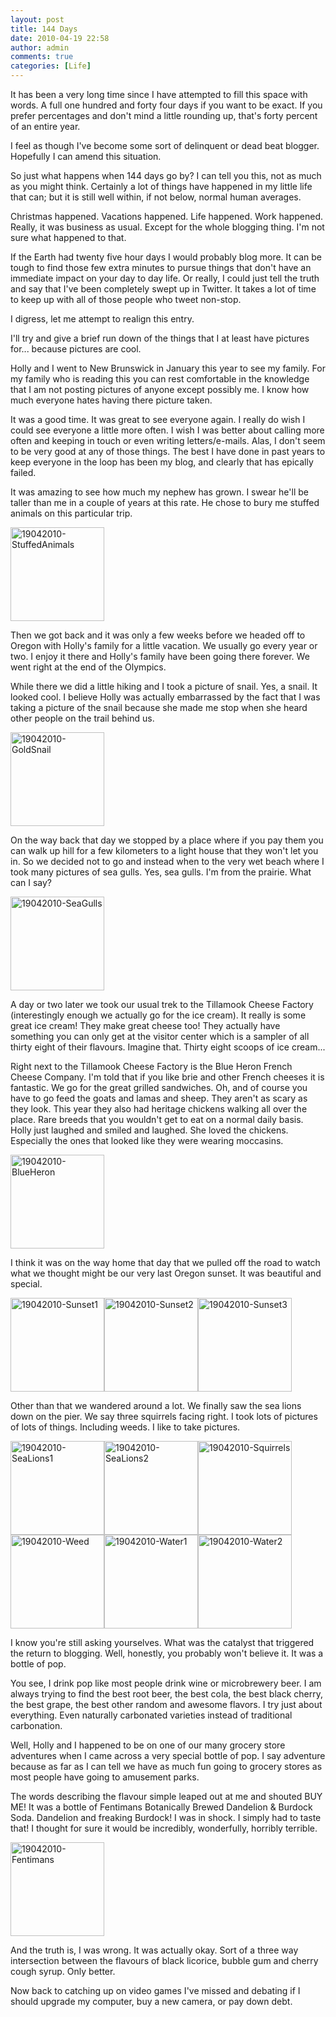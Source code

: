 ```yaml
---
layout: post
title: 144 Days
date: 2010-04-19 22:58
author: admin
comments: true
categories: [Life]
---
```

It has been a very long time since I have attempted to fill this space with words. A full one hundred and forty four days if you want to be exact. If you prefer percentages and don't mind a little rounding up, that's forty percent of an entire year.

I feel as though I've become some sort of delinquent or dead beat blogger. Hopefully I can amend this situation.

So just what happens when 144 days go by? I can tell you this, not as much as you might think. Certainly a lot of things have happened in my little life that can; but it is still well within, if not below, normal human averages.

Christmas happened. Vacations happened. Life happened. Work happened. Really, it was business as usual. Except for the whole blogging thing. I'm not sure what happened to that.

If the Earth had twenty five hour days I would probably blog more. It can be tough to find those few extra minutes to pursue things that don't have an immediate impact on your day to day life. Or really, I could just tell the truth and say that I've been completely swept up in Twitter. It takes a lot of time to keep up with all of those people who tweet non-stop.

I digress, let me attempt to realign this entry.

I'll try and give a brief run down of the things that I at least have pictures for... because pictures are cool.

Holly and I went to New Brunswick in January this year to see my family. For my family who is reading this you can rest comfortable in the knowledge that I am not posting pictures of anyone except possibly me. I know how much everyone hates having there picture taken.

It was a good time. It was great to see everyone again. I really do wish I could see everyone a little more often. I wish I was better about calling more often and keeping in touch or even writing letters/e-mails. Alas, I don't seem to be very good at any of those things. The best I have done in past years to keep everyone in the loop has been my blog, and clearly that has epically failed.

It was amazing to see how much my nephew has grown. I swear he'll be taller than me in a couple of years at this rate. He chose to bury me stuffed animals on this particular trip.

<a href="http://www.hiddenpugmarks.com/wp-content/uploads/2010/04/19042010-StuffedAnimals.jpg"><img class="aligncenter size-thumbnail wp-image-401" title="19042010-StuffedAnimals" alt="19042010-StuffedAnimals" src="http://www.hiddenpugmarks.com/wp-content/uploads/2010/04/19042010-StuffedAnimals-150x150.jpg" width="150" height="150" /></a>

Then we got back and it was only a few weeks before we headed off to Oregon with Holly's family for a little vacation. We usually go every year or two. I enjoy it there and Holly's family have been going there forever. We went right at the end of the Olympics.

While there we did a little hiking and I took a picture of snail. Yes, a snail. It looked cool. I believe Holly was actually embarrassed by the fact that I was taking a picture of the snail because she made me stop when she heard other people on the trail behind us.

<a href="http://www.hiddenpugmarks.com/wp-content/uploads/2010/04/19042010-GoldSnail.jpg"><img class="aligncenter size-thumbnail wp-image-396" title="19042010-GoldSnail" alt="19042010-GoldSnail" src="http://www.hiddenpugmarks.com/wp-content/uploads/2010/04/19042010-GoldSnail-150x150.jpg" width="150" height="150" /></a>

On the way back that day we stopped by a place where if you pay them you can walk up hill for a few kilometers to a light house that they won't let you in. So we decided not to go and instead when to the very wet beach where I took many pictures of sea gulls. Yes, sea gulls. I'm from the prairie. What can I say?

<a href="http://www.hiddenpugmarks.com/wp-content/uploads/2010/04/19042010-SeaGulls.jpg"><img class="aligncenter size-thumbnail wp-image-397" title="19042010-SeaGulls" alt="19042010-SeaGulls" src="http://www.hiddenpugmarks.com/wp-content/uploads/2010/04/19042010-SeaGulls-150x150.jpg" width="150" height="150" /></a>

A day or two later we took our usual trek to the Tillamook Cheese Factory (interestingly enough we actually go for the ice cream). It really is some great ice cream! They make great cheese too! They actually have something you can only get at the visitor center which is a sampler of all thirty eight of their flavours. Imagine that. Thirty eight scoops of ice cream...

Right next to the Tillamook Cheese Factory is the Blue Heron French Cheese Company. I'm told that if you like brie and other French cheeses it is fantastic. We go for the great grilled sandwiches. Oh, and of course you have to go feed the goats and lamas and sheep. They aren't as scary as they look. This year they also had heritage chickens walking all over the place. Rare breeds that you wouldn't get to eat on a normal daily basis. Holly just laughed and smiled and laughed. She loved the chickens. Especially the ones that looked like they were wearing moccasins.

<a href="http://www.hiddenpugmarks.com/wp-content/uploads/2010/04/19042010-BlueHeron.jpg"><img class="aligncenter size-thumbnail wp-image-394" title="19042010-BlueHeron" alt="19042010-BlueHeron" src="http://www.hiddenpugmarks.com/wp-content/uploads/2010/04/19042010-BlueHeron-150x150.jpg" width="150" height="150" /></a>

I think it was on the way home that day that we pulled off the road to watch what we thought might be our very last Oregon sunset. It was beautiful and special.

<a href="http://www.hiddenpugmarks.com/wp-content/uploads/2010/04/19042010-Sunset1.jpg"><img class="alignnone size-thumbnail wp-image-402" title="19042010-Sunset1" alt="19042010-Sunset1" src="http://www.hiddenpugmarks.com/wp-content/uploads/2010/04/19042010-Sunset1-150x150.jpg" width="150" height="150" /></a><a href="http://www.hiddenpugmarks.com/wp-content/uploads/2010/04/19042010-Sunset2.jpg"><img class="alignnone size-thumbnail wp-image-403" title="19042010-Sunset2" alt="19042010-Sunset2" src="http://www.hiddenpugmarks.com/wp-content/uploads/2010/04/19042010-Sunset2-150x150.jpg" width="150" height="150" /></a><a href="http://www.hiddenpugmarks.com/wp-content/uploads/2010/04/19042010-Sunset3.jpg"><img class="alignnone size-thumbnail wp-image-404" title="19042010-Sunset3" alt="19042010-Sunset3" src="http://www.hiddenpugmarks.com/wp-content/uploads/2010/04/19042010-Sunset3-150x150.jpg" width="150" height="150" /></a>

Other than that we wandered around a lot. We finally saw the sea lions down on the pier. We say three squirrels facing right. I took lots of pictures of lots of things. Including weeds. I like to take pictures.

<a href="http://www.hiddenpugmarks.com/wp-content/uploads/2010/04/19042010-SeaLions1.jpg"><img class="alignnone size-thumbnail wp-image-398" title="19042010-SeaLions1" alt="19042010-SeaLions1" src="http://www.hiddenpugmarks.com/wp-content/uploads/2010/04/19042010-SeaLions1-150x150.jpg" width="150" height="150" /></a><a href="http://www.hiddenpugmarks.com/wp-content/uploads/2010/04/19042010-SeaLions2.jpg"><img class="alignnone size-thumbnail wp-image-399" title="19042010-SeaLions2" alt="19042010-SeaLions2" src="http://www.hiddenpugmarks.com/wp-content/uploads/2010/04/19042010-SeaLions2-150x150.jpg" width="150" height="150" /></a><a href="http://www.hiddenpugmarks.com/wp-content/uploads/2010/04/19042010-Squirrels.jpg"><img class="alignnone size-thumbnail wp-image-400" title="19042010-Squirrels" alt="19042010-Squirrels" src="http://www.hiddenpugmarks.com/wp-content/uploads/2010/04/19042010-Squirrels-150x150.jpg" width="150" height="150" /></a><a href="http://www.hiddenpugmarks.com/wp-content/uploads/2010/04/19042010-Weed.jpg"><img class="alignnone size-thumbnail wp-image-407" title="19042010-Weed" alt="19042010-Weed" src="http://www.hiddenpugmarks.com/wp-content/uploads/2010/04/19042010-Weed-150x150.jpg" width="150" height="150" /></a><a href="http://www.hiddenpugmarks.com/wp-content/uploads/2010/04/19042010-Water1.jpg"><img class="alignnone size-thumbnail wp-image-405" title="19042010-Water1" alt="19042010-Water1" src="http://www.hiddenpugmarks.com/wp-content/uploads/2010/04/19042010-Water1-150x150.jpg" width="150" height="150" /></a><a href="http://www.hiddenpugmarks.com/wp-content/uploads/2010/04/19042010-Water2.jpg"><img class="alignnone size-thumbnail wp-image-406" title="19042010-Water2" alt="19042010-Water2" src="http://www.hiddenpugmarks.com/wp-content/uploads/2010/04/19042010-Water2-150x150.jpg" width="150" height="150" /></a>

I know you're still asking yourselves. What was the catalyst that triggered the return to blogging. Well, honestly, you probably won't believe it. It was a bottle of pop.

You see, I drink pop like most people drink wine or microbrewery beer. I am always trying to find the best root beer, the best cola, the best black cherry, the best grape, the best other random and awesome flavors. I try just about everything. Even naturally carbonated varieties instead of traditional carbonation.

Well, Holly and I happened to be on one of our many grocery store adventures when I came across a very special bottle of pop. I say adventure because as far as I can tell we have as much fun going to grocery stores as most people have going to amusement parks.

The words describing the flavour simple leaped out at me and shouted BUY ME! It was a bottle of Fentimans Botanically Brewed Dandelion &amp; Burdock Soda. Dandelion and freaking Burdock! I was in shock. I simply had to taste that! I thought for sure it would be incredibly, wonderfully, horribly terrible.

<a href="http://www.hiddenpugmarks.com/wp-content/uploads/2010/04/19042010-Fentimans.jpg"><img class="aligncenter size-thumbnail wp-image-395" title="19042010-Fentimans" alt="19042010-Fentimans" src="http://www.hiddenpugmarks.com/wp-content/uploads/2010/04/19042010-Fentimans-150x150.jpg" width="150" height="150" /></a>

And the truth is, I was wrong. It was actually okay. Sort of a three way intersection between the flavours of black licorice, bubble gum and cherry cough syrup. Only better.

Now back to catching up on video games I've missed and debating if I should upgrade my computer, buy a new camera, or pay down debt.
